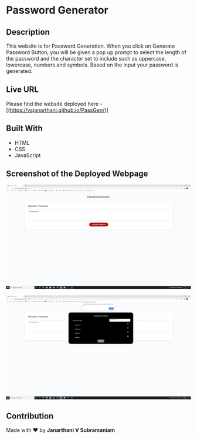 # Password Generator
## Description
This website is for Password Generation. When you click on Generate Password Button, you will be given a pop up prompt to select the length of the password and the character set to include such as uppercase, lowercase, numbers and symbols. Based on the input your password is generated. 
## Live URL
Please find the website deployed here - [(https://vsjanarthani.github.io/PassGen/)]
## Built With
* HTML
* CSS
* JavaScript
## Screenshot of the Deployed Webpage
![code](./assets/images/webpage.png)

![code](./assets/images/webpage2.png)
## Contribution
Made with :heart: by **Janarthani V Subramaniam**